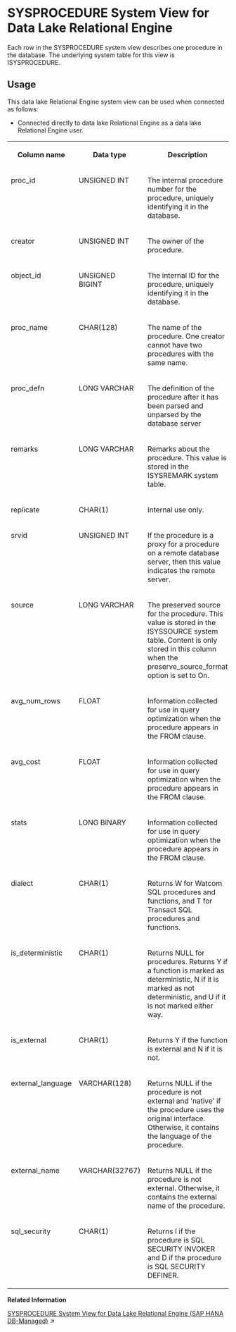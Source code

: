 <!-- loio3be97af56c5f1014a1b1a537360ec408 -->

# SYSPROCEDURE System View for Data Lake Relational Engine

Each row in the SYSPROCEDURE system view describes one procedure in the database. The underlying system table for this view is ISYSPROCEDURE.



<a name="loio3be97af56c5f1014a1b1a537360ec408__section_vwg_vhq_b4b"/>

## Usage

This data lake Relational Engine system view can be used when connected as follows:

-   Connected directly to data lake Relational Engine as a data lake Relational Engine user.




<table>
<tr>
<th valign="top">

Column name

</th>
<th valign="top">

Data type

</th>
<th valign="top">

Description

</th>
</tr>
<tr>
<td valign="top">

proc\_id

</td>
<td valign="top">

UNSIGNED INT

</td>
<td valign="top">

The internal procedure number for the procedure, uniquely identifying it in the database.

</td>
</tr>
<tr>
<td valign="top">

creator

</td>
<td valign="top">

UNSIGNED INT

</td>
<td valign="top">

The owner of the procedure.

</td>
</tr>
<tr>
<td valign="top">

object\_id

</td>
<td valign="top">

UNSIGNED BIGINT

</td>
<td valign="top">

The internal ID for the procedure, uniquely identifying it in the database.

</td>
</tr>
<tr>
<td valign="top">

proc\_name

</td>
<td valign="top">

CHAR\(128\)

</td>
<td valign="top">

The name of the procedure. One creator cannot have two procedures with the same name.

</td>
</tr>
<tr>
<td valign="top">

proc\_defn

</td>
<td valign="top">

LONG VARCHAR

</td>
<td valign="top">

The definition of the procedure after it has been parsed and unparsed by the database server

</td>
</tr>
<tr>
<td valign="top">

remarks

</td>
<td valign="top">

LONG VARCHAR

</td>
<td valign="top">

Remarks about the procedure. This value is stored in the ISYSREMARK system table.

</td>
</tr>
<tr>
<td valign="top">

replicate

</td>
<td valign="top">

CHAR\(1\)

</td>
<td valign="top">

Internal use only.

</td>
</tr>
<tr>
<td valign="top">

srvid

</td>
<td valign="top">

UNSIGNED INT

</td>
<td valign="top">

If the procedure is a proxy for a procedure on a remote database server, then this value indicates the remote server.

</td>
</tr>
<tr>
<td valign="top">

source

</td>
<td valign="top">

LONG VARCHAR

</td>
<td valign="top">

The preserved source for the procedure. This value is stored in the ISYSSOURCE system table. Content is only stored in this column when the preserve\_source\_format option is set to On.

</td>
</tr>
<tr>
<td valign="top">

avg\_num\_rows

</td>
<td valign="top">

FLOAT

</td>
<td valign="top">

Information collected for use in query optimization when the procedure appears in the FROM clause.

</td>
</tr>
<tr>
<td valign="top">

avg\_cost

</td>
<td valign="top">

FLOAT

</td>
<td valign="top">

Information collected for use in query optimization when the procedure appears in the FROM clause.

</td>
</tr>
<tr>
<td valign="top">

stats

</td>
<td valign="top">

LONG BINARY

</td>
<td valign="top">

Information collected for use in query optimization when the procedure appears in the FROM clause.

</td>
</tr>
<tr>
<td valign="top">

dialect

</td>
<td valign="top">

CHAR\(1\)

</td>
<td valign="top">

Returns W for Watcom SQL procedures and functions, and T for Transact SQL procedures and functions.

</td>
</tr>
<tr>
<td valign="top">

is\_deterministic

</td>
<td valign="top">

CHAR\(1\)

</td>
<td valign="top">

Returns NULL for procedures. Returns Y if a function is marked as deterministic, N if it is marked as not deterministic, and U if it is not marked either way.

</td>
</tr>
<tr>
<td valign="top">

is\_external

</td>
<td valign="top">

CHAR\(1\)

</td>
<td valign="top">

Returns Y if the function is external and N if it is not.

</td>
</tr>
<tr>
<td valign="top">

external\_language

</td>
<td valign="top">

VARCHAR\(128\)

</td>
<td valign="top">

Returns NULL if the procedure is not external and 'native' if the procedure uses the original interface. Otherwise, it contains the language of the procedure.

</td>
</tr>
<tr>
<td valign="top">

external\_name

</td>
<td valign="top">

VARCHAR\(32767\)

</td>
<td valign="top">

Returns NULL if the procedure is not external. Otherwise, it contains the external name of the procedure.

</td>
</tr>
<tr>
<td valign="top">

sql\_security

</td>
<td valign="top">

CHAR\(1\)

</td>
<td valign="top">

Returns I if the procedure is SQL SECURITY INVOKER and D if the procedure is SQL SECURITY DEFINER.

</td>
</tr>
</table>

**Related Information**  


[SYSPROCEDURE System View for Data Lake Relational Engine (SAP HANA DB-Managed)](https://help.sap.com/viewer/a898e08b84f21015969fa437e89860c8/2023_4_QRC/en-US/45e129efea3d4e8daa6fa4df8090d56c.html "Each row in the SYSPROCEDURE system view describes one procedure in the database. The underlying system table for this view is ISYSPROCEDURE.") :arrow_upper_right:

